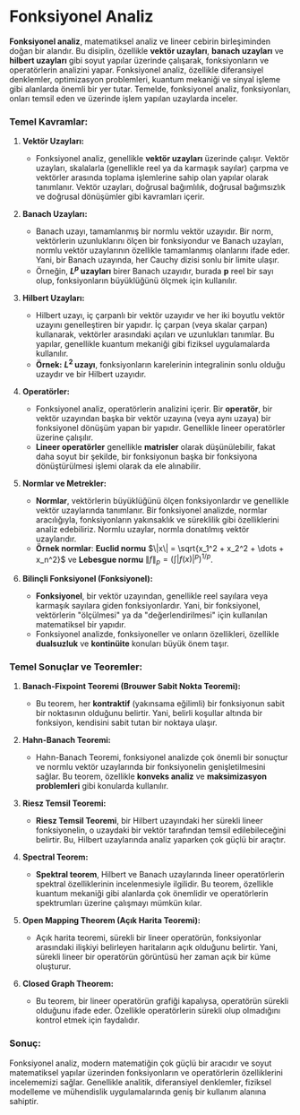 # Fonksiyonel Analiz

**Fonksiyonel analiz**, matematiksel analiz ve lineer cebirin birleşiminden doğan bir alandır. Bu disiplin, özellikle **vektör uzayları**, **banach uzayları** ve **hilbert uzayları** gibi soyut yapılar üzerinde çalışarak, fonksiyonların ve operatörlerin analizini yapar. Fonksiyonel analiz, özellikle diferansiyel denklemler, optimizasyon problemleri, kuantum mekaniği ve sinyal işleme gibi alanlarda önemli bir yer tutar. Temelde, fonksiyonel analiz, fonksiyonları, onları temsil eden ve üzerinde işlem yapılan uzaylarda inceler.

### Temel Kavramlar:

1. **Vektör Uzayları:**

   * Fonksiyonel analiz, genellikle **vektör uzayları** üzerinde çalışır. Vektör uzayları, skalalarla (genellikle reel ya da karmaşık sayılar) çarpma ve vektörler arasında toplama işlemlerine sahip olan yapılar olarak tanımlanır. Vektör uzayları, doğrusal bağımlılık, doğrusal bağımsızlık ve doğrusal dönüşümler gibi kavramları içerir.

2. **Banach Uzayları:**

   * Banach uzayı, tamamlanmış bir normlu vektör uzayıdır. Bir norm, vektörlerin uzunluklarını ölçen bir fonksiyondur ve Banach uzayları, normlu vektör uzaylarının özellikle tamamlanmış olanlarını ifade eder. Yani, bir Banach uzayında, her Cauchy dizisi sonlu bir limite ulaşır.
   * Örneğin, **$L^p$ uzayları** birer Banach uzayıdır, burada **p** reel bir sayı olup, fonksiyonların büyüklüğünü ölçmek için kullanılır.

3. **Hilbert Uzayları:**

   * Hilbert uzayı, iç çarpanlı bir vektör uzayıdır ve her iki boyutlu vektör uzayını genelleştiren bir yapıdır. İç çarpan (veya skalar çarpan) kullanarak, vektörler arasındaki açıları ve uzunlukları tanımlar. Bu yapılar, genellikle kuantum mekaniği gibi fiziksel uygulamalarda kullanılır.
   * **Örnek:** **$L^2$ uzayı**, fonksiyonların karelerinin integralinin sonlu olduğu uzaydır ve bir Hilbert uzayıdır.

4. **Operatörler:**

   * Fonksiyonel analiz, operatörlerin analizini içerir. Bir **operatör**, bir vektör uzayından başka bir vektör uzayına (veya aynı uzaya) bir fonksiyonel dönüşüm yapan bir yapıdır. Genellikle lineer operatörler üzerine çalışılır.
   * **Lineer operatörler** genellikle **matrisler** olarak düşünülebilir, fakat daha soyut bir şekilde, bir fonksiyonun başka bir fonksiyona dönüştürülmesi işlemi olarak da ele alınabilir.

5. **Normlar ve Metrekler:**

   * **Normlar**, vektörlerin büyüklüğünü ölçen fonksiyonlardır ve genellikle vektör uzaylarında tanımlanır. Bir fonksiyonel analizde, normlar aracılığıyla, fonksiyonların yakınsaklık ve süreklilik gibi özelliklerini analiz edebiliriz. Normlu uzaylar, normla donatılmış vektör uzaylarıdır.
   * **Örnek normlar**: **Euclid normu** $\|x\| = \sqrt{x_1^2 + x_2^2 + \dots + x_n^2}$ ve **Lebesgue normu** $\|f\|_p = \left( \int |f(x)|^p \right)^{1/p}$.

6. **Bilinçli Fonksiyonel (Fonksiyonel):**

   * **Fonksiyonel**, bir vektör uzayından, genellikle reel sayılara veya karmaşık sayılara giden fonksiyonlardır. Yani, bir fonksiyonel, vektörlerin "ölçülmesi" ya da "değerlendirilmesi" için kullanılan matematiksel bir yapıdır.
   * Fonksiyonel analizde, fonksiyoneller ve onların özellikleri, özellikle **dualsuzluk** ve **kontinüite** konuları büyük önem taşır.

### Temel Sonuçlar ve Teoremler:

1. **Banach-Fixpoint Teoremi (Brouwer Sabit Nokta Teoremi):**

   * Bu teorem, her **kontraktif** (yakınsama eğilimli) bir fonksiyonun sabit bir noktasının olduğunu belirtir. Yani, belirli koşullar altında bir fonksiyon, kendisini sabit tutan bir noktaya ulaşır.

2. **Hahn-Banach Teoremi:**

   * Hahn-Banach Teoremi, fonksiyonel analizde çok önemli bir sonuçtur ve normlu vektör uzaylarında bir fonksiyonelin genişletilmesini sağlar. Bu teorem, özellikle **konveks analiz** ve **maksimizasyon problemleri** gibi konularda kullanılır.

3. **Riesz Temsil Teoremi:**

   * **Riesz Temsil Teoremi**, bir Hilbert uzayındaki her sürekli lineer fonksiyonelin, o uzaydaki bir vektör tarafından temsil edilebileceğini belirtir. Bu, Hilbert uzaylarında analiz yaparken çok güçlü bir araçtır.

4. **Spectral Teorem:**

   * **Spektral teorem**, Hilbert ve Banach uzaylarında lineer operatörlerin spektral özelliklerinin incelenmesiyle ilgilidir. Bu teorem, özellikle kuantum mekaniği gibi alanlarda çok önemlidir ve operatörlerin spektrumları üzerine çalışmayı mümkün kılar.

5. **Open Mapping Theorem (Açık Harita Teoremi):**

   * Açık harita teoremi, sürekli bir lineer operatörün, fonksiyonlar arasındaki ilişkiyi belirleyen haritaların açık olduğunu belirtir. Yani, sürekli lineer bir operatörün görüntüsü her zaman açık bir küme oluşturur.

6. **Closed Graph Theorem:**

   * Bu teorem, bir lineer operatörün grafiği kapalıysa, operatörün sürekli olduğunu ifade eder. Özellikle operatörlerin sürekli olup olmadığını kontrol etmek için faydalıdır.

### Sonuç:

Fonksiyonel analiz, modern matematiğin çok güçlü bir aracıdır ve soyut matematiksel yapılar üzerinden fonksiyonların ve operatörlerin özelliklerini incelememizi sağlar. Genellikle analitik, diferansiyel denklemler, fiziksel modelleme ve mühendislik uygulamalarında geniş bir kullanım alanına sahiptir.
